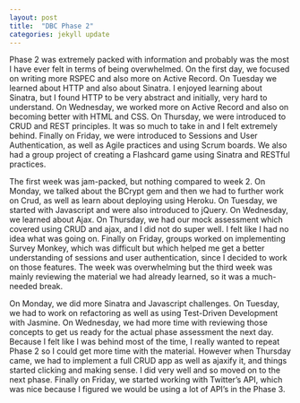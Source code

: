```yaml
---
layout: post
title:  "DBC Phase 2"
categories: jekyll update
---
```


Phase 2 was extremely packed with information and probably was the most I have ever felt in terms of being overwhelmed. On the first day, we focused on writing more RSPEC and also more on Active Record. On Tuesday we learned about HTTP and also about Sinatra. I enjoyed learning about Sinatra, but I found HTTP to be very abstract and initially, very hard to understand. On Wednesday, we worked more on Active Record and also on becoming better with HTML and CSS. On Thursday, we were introduced to CRUD and REST principles. It was so much to take in and I felt extremely behind. Finally on Friday, we were introduced to Sessions and User Authentication, as well as Agile practices and using Scrum boards. We also had a group project of creating a Flashcard game using Sinatra and RESTful practices.

The first week was jam-packed, but nothing compared to week 2. On Monday, we talked about the BCrypt gem and then we had to further work on Crud, as well as learn about deploying using Heroku. On Tuesday, we started with Javascript and were also introduced to jQuery. On Wednesday, we learned about Ajax. On Thursday, we had our mock assessment which covered using CRUD and ajax, and I did not do super well. I felt like I had no idea what was going on. Finally on Friday, groups worked on implementing Survey Monkey, which was difficult but which helped me get a better understanding of sessions and user authentication, since I decided to work on those features. The week was overwhelming but the third week was mainly reviewing the material we had already learned, so it was a much-needed break.

On Monday, we did more Sinatra and Javascript challenges. On Tuesday, we had to work on refactoring as well as using Test-Driven Development with Jasmine. On Wednesday, we had more time with reviewing those concepts to get us ready for the actual phase assessment the next day. Because I felt like I was behind most of the time, I really wanted to repeat Phase 2 so I could get more time with the material. However when Thursday came, we had to implement a full CRUD app as well as ajaxify it, and things started clicking and making sense. I did very well and so moved on to the next phase. Finally on Friday, we started working with Twitter’s API, which was nice because I figured we would be using a lot of API’s in the Phase 3.